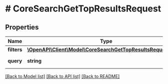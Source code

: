 # # CoreSearchGetTopResultsRequest

## Properties

Name | Type | Description | Notes
------------ | ------------- | ------------- | -------------
**filters** | [**\OpenAPI\Client\Model\CoreSearchGetTopResultsRequestFilters**](CoreSearchGetTopResultsRequestFilters.md) |  | [optional]
**query** | **string** | the search query |

[[Back to Model list]](../../README.md#models) [[Back to API list]](../../README.md#endpoints) [[Back to README]](../../README.md)
